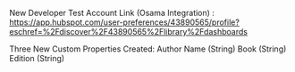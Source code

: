 New Developer Test Account Link (Osama Integration) : https://app.hubspot.com/user-preferences/43890565/profile?eschref=%2Fdiscover%2F43890565%2Flibrary%2Fdashboards

Three New Custom Properties Created:
Author Name (String)
Book (String)
Edition (String)

